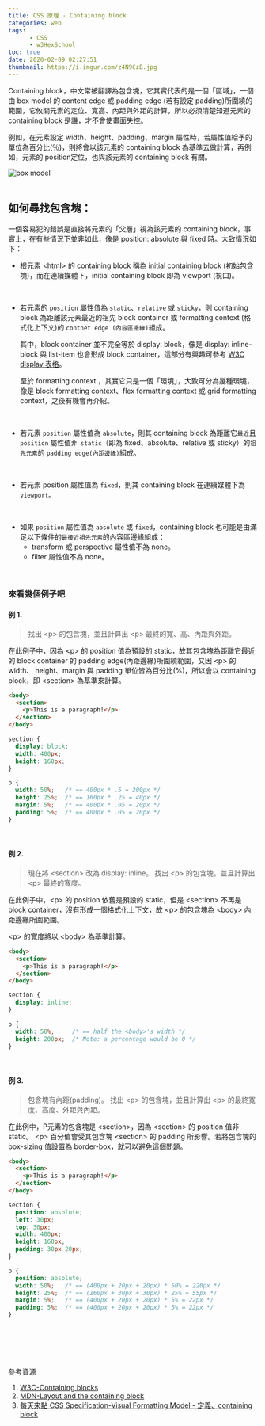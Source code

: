 ```yaml
---
title: CSS 原理 - Containing block
categories: web
tags: 
      - CSS
      - w3HexSchool
toc: true
date: 2020-02-09 02:27:51
thumbnail: https://i.imgur.com/z4N9CzB.jpg
---
```


Containing block，中文常被翻譯為包含塊，它其實代表的是一個「區域」，一個由 box model 的 content edge 或 padding edge (若有設定 padding)所圍繞的範圍，它攸關元素的定位、寬高、內距與外距的計算，所以必須清楚知道元素的 containing block 是誰，才不會使畫面失控。

<!-- more -->

例如，在元素設定 width、height、padding、margin 屬性時，若屬性值給予的單位為百分比(％)，則將會以該元素的 containing block 為基準去做計算，再例如，元素的 position定位，也與該元素的 containing block 有關。

![box model](https://i.imgur.com/63OK6lN.png)
<br></br>

## 如何尋找包含塊：
一個容易犯的錯誤是直接將元素的「父層」視為該元素的 containing block，事實上，在有些情況下並非如此，像是 position: absolute 與 fixed 時。大致情況如下：

* 根元素 \<html> 的 containing block 稱為 initial containing block (初始包含塊)，而在連續媒體下，initial containing block 即為 viewport (視口)。
<br>

* 若元素的 `position` 屬性值為 `static`、`relative` 或 `sticky`，則 containing block 為距離該元素最近的祖先 block container 或 formatting context (格式化上下文)的 `contnet edge (內容區邊緣)`組成。

   其中，block container 並不完全等於 display: block，像是 display: inline-block 與 list-item 也會形成 block container，這部分有興趣可參考 [W3C display 表格](https://www.w3.org/TR/css-display-3/#the-display-properties)。

    至於 formatting context ，其實它只是一個「環境」，大致可分為幾種環境，像是 block formatting context、flex formatting context 或 grid formatting context，之後有機會再介紹。
<br>

* 若元素 `position` 屬性值為 `absolute`，則其 containing block 為距離它`最近`且 `position` 屬性值`非 static`（即為 fixed、absolute、relative 或 sticky）的`祖先元素`的 `padding edge(內距邊緣)`組成。
<br>

* 若元素 position 屬性值為 `fixed`，則其 containing block 在連續媒體下為 `viewport`。
<br>

* 如果 `position` 屬性值為 `absolute` 或 `fixed`，containing block 也可能是由滿足以下條件的`最接近祖先元素`的內容區邊緣組成：
  * transform 或 perspective 屬性值不為 none。
  * filter 屬性值不為 none。


<br>

### 來看幾個例子吧

#### 例 1.

> 找出 \<p> 的包含塊，並且計算出 \<p> 最終的寬、高、內距與外距。

在此例子中，因為 \<p> 的 position 值為預設的 static，故其包含塊為距離它最近的 block container 的 padding edge(內距邊緣)所圍繞範圍，又因 \<p> 的 width、 height、margin 與 padding 單位皆為百分比(%)，所以會以 containing block，即 \<section> 為基準來計算。

```html
<body>
  <section>
    <p>This is a paragraph!</p>
  </section>
</body>
```
```css
section {
  display: block;
  width: 400px;
  height: 160px;
}

p {
  width: 50%;   /* == 400px * .5 = 200px */
  height: 25%;  /* == 160px * .25 = 40px */
  margin: 5%;   /* == 400px * .05 = 20px */
  padding: 5%;  /* == 400px * .05 = 20px */
}
```

<br>

#### 例 2.
> 現在將 \<section> 改為 display: inline。
> 找出 \<p> 的包含塊，並且計算出 \<p> 最終的寬度。

在此例子中，\<p> 的 position 依舊是預設的 static，但是 \<section> 不再是 block container，沒有形成一個格式化上下文，故 \<p> 的包含塊為 \<body> 內距邊緣所圍範圍。

\<p> 的寬度將以 \<body> 為基準計算。

```html
<body>
  <section>
    <p>This is a paragraph!</p>
  </section>
</body>
```

```css
section {
  display: inline;
}

p {
  width: 50%;     /* == half the <body>'s width */
  height: 200px;  /* Note: a percentage would be 0 */
}
```

<br>

#### 例 3.
> 包含塊有內距(padding)。
> 找出 \<p> 的包含塊，並且計算出 \<p> 的最終寬度、高度、外距與內距。


在此例中，P元素的包含塊是 \<section>，因為 \<section> 的  position 值非 static。
\<p> 百分值會受其包含塊 \<section> 的 padding 所影響。若將包含塊的 box-sizing 值設置為 border-box，就可以避免這個問題。
```html
<body>
  <section>
    <p>This is a paragraph!</p>
  </section>
</body>
```

```css
section {
  position: absolute;
  left: 30px;
  top: 30px;
  width: 400px;
  height: 160px;
  padding: 30px 20px;
}

p {
  position: absolute;
  width: 50%;   /* == (400px + 20px + 20px) * 50% = 220px */
  height: 25%;  /* == (160px + 30px + 30px) * 25% = 55px */
  margin: 5%;   /* == (400px + 20px + 20px) * 5% = 22px */
  padding: 5%;  /* == (400px + 20px + 20px) * 5% = 22px */
}
```

<br></br>
<br></br>

參考資源
1. [W3C-Containing blocks](https://www.w3.org/TR/CSS2/visuren.html#block-boxes)
2. [MDN-Layout and the containing block](https://developer.mozilla.org/en-US/docs/Web/CSS/Containing_block)
3. [每天來點 CSS Specification-Visual Formatting Model - 定義、containing block](https://ithelp.ithome.com.tw/articles/10220938)

